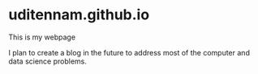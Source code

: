 # uditennam.github.io

This is my webpage

I plan to create a blog in the future to address most of the computer and data science problems.
